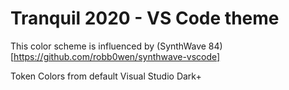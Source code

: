 # Tranquil 2020 - VS Code theme

This color scheme is influenced by (SynthWave 84)[https://github.com/robb0wen/synthwave-vscode]

Token Colors from default Visual Studio Dark+

